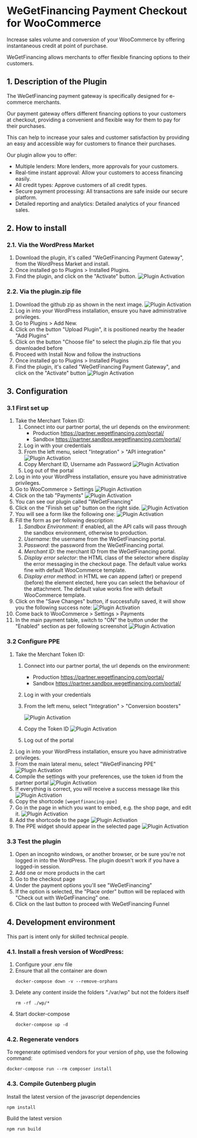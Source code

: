 # WeGetFinancing Payment Checkout for WooCommerce

Increase sales volume and conversion of your WooCommerce by offering instantaneous credit at point of purchase.

WeGetFinancing allows merchants to offer flexible financing options to their customers.

## 1. Description of the Plugin

The WeGetFinancing payment gateway is specifically designed for e-commerce merchants.

Our payment gateway offers different financing options to your customers at checkout, providing a convenient and flexible way for them to pay for their purchases.

This can help to increase your sales and customer satisfaction by providing an easy and accessible way for customers to finance their purchases.

Our plugin allow you to offer:

* Multiple lenders: More lenders, more approvals for your customers.
* Real-time instant approval: Allow your customers to access financing easily.
* All credit types: Approve customers of all credit types.
* Secure payment processing: All transactions are safe inside our secure platform.
* Detailed reporting and analytics: Detailed analytics of your financed sales.

## 2. How to install

### 2.1. Via the WordPress Market

1. Download the plugin, it's called "WeGetFinancing Payment Gateway", from the WordPress Market and install.
2. Once installed go to Plugins > Installed Plugins.
3. Find the plugin, and click on the "Activate" button.
   ![Plugin Activation](./assets/install-1.png)

### 2.2. Via the plugin.zip file

1. Download the github zip as shown in the next image.
   ![Plugin Activation](./assets/github_zip_file_download.jpg)
2. Log in into your WordPress installation, ensure you have administrative privileges.
3. Go to Plugins > Add New.
4. Click on the button "Upload Plugin", it is positioned nearby the header "Add Plugins"
5. Click on the button "Choose file" to select the plugin.zip file that you downloaded before
6. Proceed with Install Now and follow the instructions
7. Once installed go to Plugins > Installed Plugins
8. Find the plugin, it's called "WeGetFinancing Payment Gateway", and click on  the "Activate" button
   ![Plugin Activation](./assets/install-1.png)

## 3. Configuration

### 3.1 First set up

1. Take the Merchant Token ID:
   1. Connect into our partner portal, the url depends on the environment:
      - Production https://partner.wegetfinancing.com/portal/
      - Sandbox https://partner.sandbox.wegetfinancing.com/portal/
   2. Log in with your credentials
   3. From the left menu, select "Integration" > "API integration"
      ![Plugin Activation](./assets/setup-1.png)
   4. Copy Merchant ID, Username adn Password
      ![Plugin Activation](./assets/setup-2.png)
   5. Log out of the portal
2. Log in into your WordPress installation, ensure you have administrative privileges.
3. Go to WooCommerce > Settings
   ![Plugin Activation](./assets/setup-3.png)
4. Click on the tab "Payments"
   ![Plugin Activation](./assets/setup-4.png)
5. You can see our plugin called "WeGetFinancing"
6. Click on the "Finish set up" button on the right side. 
   ![Plugin Activation](./assets/finish_set_up_button.png)
7. You will see a form like the following one:
   ![Plugin Activation](./assets/setup-5.png)
8. Fill the form as per following description:
   1. *Sandbox Environment*: if enabled, all the API calls will pass through the sandbox environment, otherwise to production.
   2. *Username*: the username from the WeGetFinancing portal.
   3. *Password*: the password from the WeGetFinancing portal.
   4. *Merchant ID*: the merchant ID from the WeGetFinancing portal.
   5. *Display error selector*: the HTML class of the selector where display the error messaging in the checkout page. The default value works fine with default WooCommerce template.
   6. *Display error method*: in HTML we can append (after) or prepend (before) the element elected, here you can select the behaviour of the attachment. The default value works fine with default WooCommerce template.
9. Click on the "Save Changes" button, if successfully saved, it will show you the following success note:
   ![Plugin Activation](./assets/setup-6.png)
10. Come back to WooCommerce > Settings > Payments
11. In the main payment table, switch to "ON" the button under the "Enabled" section as per following screenshot
    ![Plugin Activation](./assets/setup-7.png)

### 3.2 Configure PPE

1. Take the Merchant Token ID:
   1. Connect into our partner portal, the url depends on the environment: 
      - Production https://partner.wegetfinancing.com/portal/
      - Sandbox https://partner.sandbox.wegetfinancing.com/portal/
   2. Log in with your credentials
   3. From the left menu, select "Integration" > "Conversion boosters"
   
      ![Plugin Activation](./assets/setup-8.png)
   4. Copy the Token ID
      ![Plugin Activation](./assets/setup-9.png)
   5. Log out of the portal
2. Log in into your WordPress installation, ensure you have administrative privileges.
3. From the main lateral menu, select "WeGetFinancing PPE"
   ![Plugin Activation](./assets/setup-10.png)
4. Compile the settings with your preferences, use the token id from the partner portal
   ![Plugin Activation](./assets/setup-11.png)
5. If everything is correct, you will receive a success message like this
   ![Plugin Activation](./assets/setup-12.png)
6. Copy the shortcode ```[wegetfinancing-ppe]```
7. Go in the page in which you want to embed, e.g. the shop page, and edit it.
   ![Plugin Activation](./assets/pages_admin_dashboard.png)
8. Add the shortcode to the page
   ![Plugin Activation](./assets/setup-13.png)
9. The PPE widget should appear in the selected page
   ![Plugin Activation](./assets/setup-14.png)

### 3.3 Test the plugin

1. Open an incognito windows, or another browser, or be sure you're not logged in into the WordPress. The plugin doesn't work if you have a logged-in session.
2. Add one or more products in the cart
3. Go to the checkout page
4. Under the payment options you'll see "WeGetFinancing"
5. If the option is selected, the "Place order" button will be replaced with "Check out with WeGetFinancing" one.
6. Click on the last button to proceed with WeGetFinancing Funnel

## 4. Development environment 

This part is intent only for skilled technical people.

### 4.1. Install a fresh version of WordPress:

1. Configure your .env file
2. Ensure that all the container are down
   ```
   docker-compose down -v --remove-orphans
   ```
3. Delete any content inside the folders "./var/wp" but not the folders itself
   ```
   rm -rf ./wp/*
   ```
4. Start docker-compose
   ```
   docker-compose up -d
   ```
   
### 4.2. Regenerate vendors

To regenerate optimised vendors for your version of php, use the following command:

```
docker-compose run --rm composer install
```

### 4.3. Compile Gutenberg plugin

Install the latest version of the javascript dependencies

```
npm install
```

Build the latest version

```
npm run build
```
